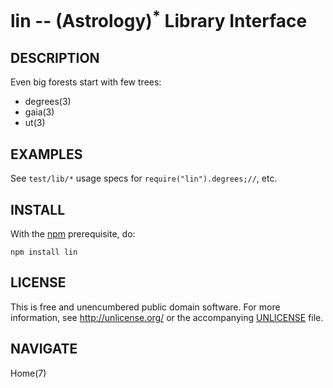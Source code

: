 lin -- (Astrology)<sup>*</sup> Library Interface
==================================

## DESCRIPTION

Even big forests start with few trees:

* degrees(3)
* gaia(3)
* ut(3)


## EXAMPLES

See `test/lib/*` usage specs for `require("lin").degrees;//`, etc.


## INSTALL

With the [npm](http://npmjs.org/) prerequisite, do:

    npm install lin


## LICENSE

This is free and unencumbered public domain software. For more information,
see <http://unlicense.org/> or the accompanying [UNLICENSE](http://astrolet.github.com/lin/UNLICENSE.html) file.


## NAVIGATE

Home(7)
